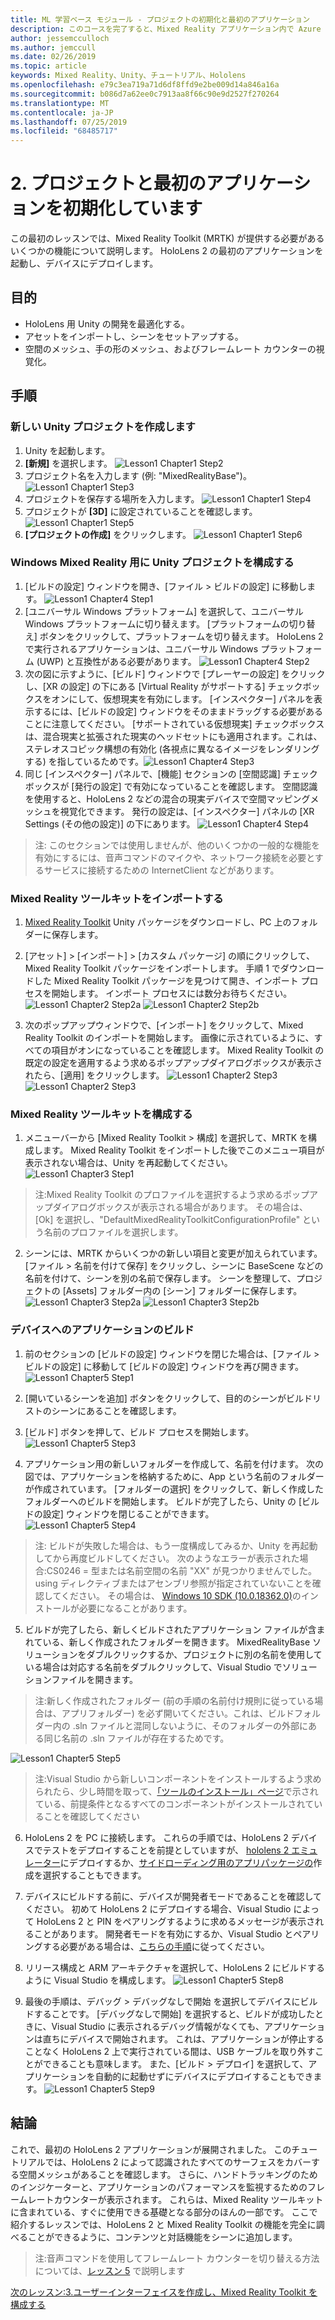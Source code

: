 ```yaml
---
title: ML 学習ベース モジュール - プロジェクトの初期化と最初のアプリケーション
description: このコースを完了すると、Mixed Reality アプリケーション内で Azure 顔認識を実装する方法を学習することができます。
author: jessemcculloch
ms.author: jemccull
ms.date: 02/26/2019
ms.topic: article
keywords: Mixed Reality、Unity、チュートリアル、Hololens
ms.openlocfilehash: e79c3ea719a71d6df8ffd9e2be009d14a846a16a
ms.sourcegitcommit: b086d7a62ee0c7913aa8f66c90e9d2527f270264
ms.translationtype: MT
ms.contentlocale: ja-JP
ms.lasthandoff: 07/25/2019
ms.locfileid: "68485717"
---
```

# <a name="2-initializing-your-project-and-first-application"></a>2. プロジェクトと最初のアプリケーションを初期化しています

この最初のレッスンでは、Mixed Reality Toolkit (MRTK) が提供する必要があるいくつかの機能について説明します。 HoloLens 2 の最初のアプリケーションを起動し、デバイスにデプロイします。

## <a name="objectives"></a>目的

* HoloLens 用 Unity の開発を最適化する。
* アセットをインポートし、シーンをセットアップする。
* 空間のメッシュ、手の形のメッシュ、およびフレームレート カウンターの視覚化。

## <a name="instructions"></a>手順

### <a name="create-new-unity-project"></a>新しい Unity プロジェクトを作成します

1. Unity を起動します。
2. **[新規]** を選択します。
![Lesson1 Chapter1 Step2](images/Lesson1Chapter1Step2.JPG)
3. プロジェクト名を入力します (例: "MixedRealityBase")。
![Lesson1 Chapter1 Step3](images/Lesson1Chapter1Step3.JPG)
4. プロジェクトを保存する場所を入力します。
![Lesson1 Chapter1 Step4](images/Lesson1Chapter1Step4.JPG)
5. プロジェクトが **[3D]** に設定されていることを確認します。
![Lesson1 Chapter1 Step5](images/Lesson1Chapter1Step5.JPG)
6. **[プロジェクトの作成]** をクリックします。
![Lesson1 Chapter1 Step6](images/Lesson1Chapter1Step6.JPG)

### <a name="configure-the-unity-project-for-windows-mixed-reality"></a>Windows Mixed Reality 用に Unity プロジェクトを構成する

1. [ビルドの設定] ウィンドウを開き、[ファイル > ビルドの設定] に移動します。
![Lesson1 Chapter4 Step1](images/Lesson1Chapter4Step1.JPG)
2. [ユニバーサル Windows プラットフォーム] を選択して、ユニバーサル Windows プラットフォームに切り替えます。 [プラットフォームの切り替え] ボタンをクリックして、プラットフォームを切り替えます。 HoloLens 2 で実行されるアプリケーションは、ユニバーサル Windows プラットフォーム (UWP) と互換性がある必要があります。
![Lesson1 Chapter4 Step2](images/Lesson1Chapter4Step2.JPG)
3. 次の図に示すように、[ビルド] ウィンドウで [プレーヤーの設定] をクリックし、[XR の設定] の下にある [Virtual Reality がサポートする] チェックボックスをオンにして、仮想現実を有効にします。 [インスペクター] パネルを表示するには、[ビルドの設定] ウィンドウをそのままドラッグする必要があることに注意してください。 [サポートされている仮想現実] チェックボックスは、混合現実と拡張された現実のヘッドセットにも適用されます。これは、ステレオスコピック構想の有効化 (各視点に異なるイメージをレンダリングする) を指しているためです。![Lesson1 Chapter4 Step3](images/Lesson1Chapter4Step3.JPG)
4. 同じ [インスペクター] パネルで、[機能] セクションの [空間認識] チェックボックスが [発行の設定] で有効になっていることを確認します。 空間認識を使用すると、HoloLens 2 などの混合の現実デバイスで空間マッピングメッシュを視覚化できます。 発行の設定は、[インスペクター] パネルの [XR Settings (その他の設定)] の下にあります。
![Lesson1 Chapter4 Step4](images/Lesson1Chapter4Step4.JPG)

> 注: このセクションでは使用しませんが、他のいくつかの一般的な機能を有効にするには、音声コマンドのマイクや、ネットワーク接続を必要とするサービスに接続するための InternetClient などがあります。

### <a name="import-the-mixed-reality-toolkit"></a>Mixed Reality ツールキットをインポートする

1. [Mixed Reality Toolkit](https://github.com/Microsoft/MixedRealityToolkit-Unity/releases/download/v2.0.0-RC1/Microsoft.MixedReality.Toolkit.Unity.Foundation-v2.0.0-RC1.unitypackage) Unity パッケージをダウンロードし、PC 上のフォルダーに保存します。

2. [アセット] > [インポート] > [カスタム パッケージ] の順にクリックして、Mixed Reality Toolkit パッケージをインポートします。 手順 1 でダウンロードした Mixed Reality Toolkit パッケージを見つけて開き、インポート プロセスを開始します。 インポート プロセスには数分お待ちください。
    ![Lesson1 Chapter2 Step2a](images/Lesson1Chapter2Step2a.JPG) ![Lesson1 Chapter2 Step2b](images/Lesson1Chapter2Step2b.JPG)

3. 次のポップアップウィンドウで、[インポート] をクリックして、Mixed Reality Toolkit のインポートを開始します。 画像に示されているように、すべての項目がオンになっていることを確認します。 Mixed Reality Toolkit の既定の設定を適用するよう求めるポップアップダイアログボックスが表示されたら、[適用] をクリックします。
    ![Lesson1 Chapter2 Step3](images/Lesson1Chapter2Step3.JPG) ![Lesson1 Chapter2 Step3](images/Lesson1Chapter2Step3b.JPG)

### <a name="configure-the-mixed-reality-toolkit"></a>Mixed Reality ツールキットを構成する

1. メニューバーから [Mixed Reality Toolkit > 構成] を選択して、MRTK を構成します。 Mixed Reality Toolkit をインポートした後でこのメニュー項目が表示されない場合は、Unity を再起動してください。
  ![Lesson1 Chapter3 Step1](images/Lesson1Chapter3Step1.JPG)

  > 注:Mixed Reality Toolkit のプロファイルを選択するよう求めるポップアップダイアログボックスが表示される場合があります。 その場合は、[Ok] を選択し、"DefaultMixedRealityToolkitConfigurationProfile" という名前のプロファイルを選択します。

2. シーンには、MRTK からいくつかの新しい項目と変更が加えられています。 [ファイル > 名前を付けて保存] をクリックし、シーンに BaseScene などの名前を付けて、シーンを別の名前で保存します。 シーンを整理して、プロジェクトの [Assets] フォルダー内の [シーン] フォルダーに保存します。
  ![Lesson1 Chapter3 Step2a](images/Lesson1Chapter3Step2a.JPG)
  ![Lesson1 Chapter3 Step2b](images/Lesson1Chapter3Step2b.JPG)

### <a name="build-your-application-to-your-device"></a>デバイスへのアプリケーションのビルド

1. 前のセクションの [ビルドの設定] ウィンドウを閉じた場合は、[ファイル > ビルドの設定] に移動して [ビルドの設定] ウィンドウを再び開きます。
    ![Lesson1 Chapter5 Step1](images/Lesson1Chapter5Step1.JPG)

2. [開いているシーンを追加] ボタンをクリックして、目的のシーンがビルドリストのシーンにあることを確認します。

3. [ビルド] ボタンを押して、ビルド プロセスを開始します。
    ![Lesson1 Chapter5 Step3](images/Lesson1Chapter5Step3.JPG)

4. アプリケーション用の新しいフォルダーを作成して、名前を付けます。 次の図では、アプリケーションを格納するために、App という名前のフォルダーが作成されています。 [フォルダーの選択] をクリックして、新しく作成したフォルダーへのビルドを開始します。 ビルドが完了したら、Unity の [ビルドの設定] ウィンドウを閉じることができます。 
    ![Lesson1 Chapter5 Step4](images/Lesson1Chapter5Step4.JPG)

  > 注: ビルドが失敗した場合は、もう一度構成してみるか、Unity を再起動してから再度ビルドしてください。 次のようなエラーが表示された場合:CS0246 = 型または名前空間の名前 "XX" が見つかりませんでした。 using ディレクティブまたはアセンブリ参照が指定されていないことを確認してください。 その場合は、 [Windows 10 SDK (10.0.18362.0)](<https://developer.microsoft.com/en-us/windows/downloads/windows-10-sdk>)のインストールが必要になることがあります。
  >

5. ビルドが完了したら、新しくビルドされたアプリケーション ファイルが含まれている、新しく作成されたフォルダーを開きます。 MixedRealityBase ソリューションをダブルクリックするか、プロジェクトに別の名前を使用している場合は対応する名前をダブルクリックして、Visual Studio でソリューションファイルを開きます。

  > 注:新しく作成されたフォルダー (前の手順の名前付け規則に従っている場合は、アプリフォルダー) を必ず開いてください。これは、ビルドフォルダー内の .sln ファイルと混同しないように、そのフォルダーの外部にある同じ名前の .sln ファイルが存在するためです。 

![Lesson1 Chapter5 Step5](images/Lesson1Chapter5Step5.JPG)

  > 注:Visual Studio から新しいコンポーネントをインストールするよう求められたら、少し時間を取って、[「ツールのインストール」ページ](install-the-tools.md)で示されている、前提条件となるすべてのコンポーネントがインストールされていることを確認してください

6. HoloLens 2 を PC に接続します。 これらの手順では、HoloLens 2 デバイスでテストをデプロイすることを前提としていますが、 [hololens 2 エミュレーター](using-the-hololens-emulator.md)にデプロイするか、[サイドローディング用のアプリパッケージの](<https://docs.microsoft.com/en-us/windows/uwp/packaging/packaging-uwp-apps>)作成を選択することもできます。

7. デバイスにビルドする前に、デバイスが開発者モードであることを確認してください。 初めて HoloLens 2 にデプロイする場合、Visual Studio によって HoloLens 2 と PIN をペアリングするように求めるメッセージが表示されることがあります。 開発者モードを有効にするか、Visual Studio とペアリングする必要がある場合は、[こちらの手順](https://docs.microsoft.com/en-us/windows/mixed-reality/using-visual-studio)に従ってください。

8. リリース構成と ARM アーキテクチャを選択して、HoloLens 2 にビルドするように Visual Studio を構成します。
    ![Lesson1 Chapter5 Step8](images/Lesson1Chapter5Step8.JPG)

9. 最後の手順は、デバッグ > デバッグなしで開始 を選択してデバイスにビルドすることです。 [デバッグなしで開始] を選択すると、ビルドが成功したときに、Visual Studio に表示されるデバッグ情報がなくても、アプリケーションは直ちにデバイスで開始されます。 これは、アプリケーションが停止することなく HoloLens 2 上で実行されている間は、USB ケーブルを取り外すことができることも意味します。 また、[ビルド > デプロイ] を選択して、アプリケーションを自動的に起動せずにデバイスにデプロイすることもできます。
    ![Lesson1 Chapter5 Step9](images/Lesson1Chapter5Step9.JPG)

## <a name="congratulations"></a>結論

これで、最初の HoloLens 2 アプリケーションが展開されました。 このチュートリアルでは、HoloLens 2 によって認識されたすべてのサーフェスをカバーする空間メッシュがあることを確認します。 さらに、ハンドトラッキングのためのインジケーターと、アプリケーションのパフォーマンスを監視するためのフレームレートカウンターが表示されます。 これらは、Mixed Reality ツールキットに含まれている、すぐに使用できる基礎となる部分のほんの一部です。 ここで紹介するレッスンでは、HoloLens 2 と Mixed Reality Toolkit の機能を完全に調べることができるように、コンテンツと対話機能をシーンに追加します。

>注:音声コマンドを使用してフレームレート カウンターを切り替える方法については、[レッスン 5](mrlearning-base-ch5.md) で説明します

[次のレッスン:3.ユーザーインターフェイスを作成し、Mixed Reality Toolkit を構成する](mrlearning-base-ch2.md)
